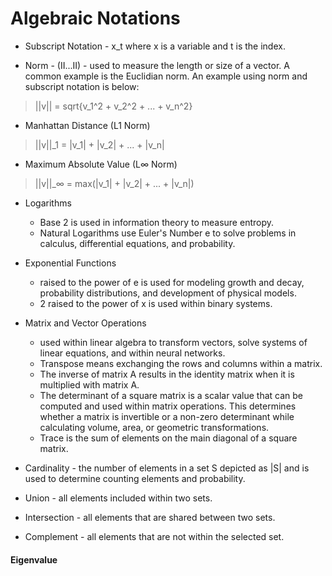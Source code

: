 
# Algebraic Notations

- Subscript Notation - x_t where x is a variable and t is the index.

- Norm - (II...II) - used to measure the length or size of a vector. A common example is the Euclidian norm. An example using norm and subscript notation is below:

>||v|| = sqrt{v_1^2 + v_2^2 + ... + v_n^2}

- Manhattan Distance (L1 Norm)

>||v||\_1 = |v\_1| + \|v\_2| + ... + \|v\_n|

- Maximum Absolute Value (L∞ Norm)

>\||v||\_∞ = max(|v\_1| + \|v\_2| + ... + \|v\_n|)

- Logarithms
	- Base 2 is used in information theory to measure entropy.
	- Natural Logarithms use Euler's Number e to solve problems in calculus, differential equations, and probability.

- Exponential Functions
	- raised to the power of e is used for modeling growth and decay, probability distributions, and development of physical models.
	- 2 raised to the power of x is used within binary systems.

- Matrix and Vector Operations
	- used within linear algebra to transform vectors, solve systems of linear equations, and within neural networks.
	- Transpose means exchanging the rows and columns within a matrix.
	- The inverse of matrix A results in the identity matrix when it is multiplied with matrix A.
	- The determinant of a square matrix is a scalar value that can be computed and used within matrix operations. This determines whether a matrix is invertible or a non-zero determinant while calculating volume, area, or geometric transformations.
	- Trace is the sum of elements on the main diagonal of a square matrix.

- Cardinality - the number of elements in a set S depicted as |S| and is used to determine counting elements and probability.

- Union - all elements included within two sets.
- Intersection - all elements that are shared between two sets.
- Complement - all elements that are not within the selected set.

#### Eigenvalue